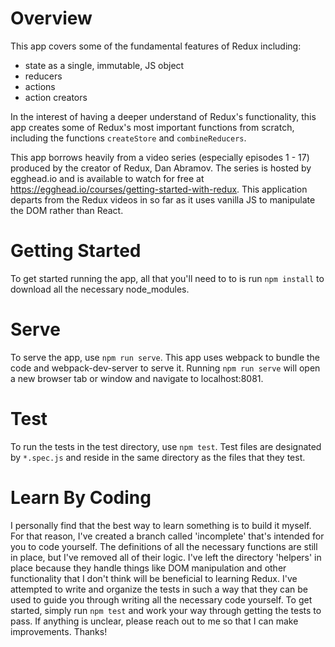 # Overview
This app covers some of the fundamental features of Redux including:
- state as a single, immutable, JS object
- reducers
- actions
- action creators

In the interest of having a deeper understand of Redux's functionality, this app creates some of Redux's most important functions from scratch, including the functions `createStore` and `combineReducers`.

This app borrows heavily from a video series (especially episodes 1 - 17) produced by the creator of Redux, Dan Abramov.
The series is hosted by egghead.io and is available to watch for free at https://egghead.io/courses/getting-started-with-redux. This application departs from the Redux videos in so far as it uses vanilla JS to manipulate the DOM rather than React.
# Getting Started
To get started running the app, all that you'll need to to is run `npm install` to download all the necessary node_modules.
# Serve
To serve the app, use `npm run serve`.
This app uses webpack to bundle the code and webpack-dev-server to serve it.
Running `npm run serve` will open a new browser tab or window and navigate to
localhost:8081.
# Test
To run the tests in the test directory, use `npm test`.
Test files are designated by `*.spec.js` and reside in the same directory as the files that they test.
# Learn By Coding
I personally find that the best way to learn something is to build it myself. For that reason, I've created a branch called 'incomplete' that's intended for you to code yourself. The definitions of all the necessary functions are still in place, but I've removed all of their logic. I've left the directory 'helpers' in place because they handle things like DOM manipulation and other functionality that I don't think will be beneficial to learning Redux. I've attempted to write and organize the tests in such a way that they can be used to guide you through writing all the necessary code yourself. To get started, simply run `npm test` and work your way through getting the tests to pass. If anything is unclear, please reach out to me so that I can make improvements. Thanks!